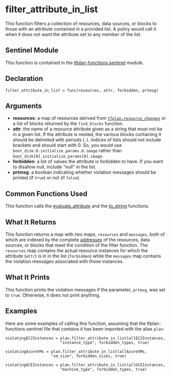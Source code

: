 # filter_attribute_in_list
This function filters a collection of resources, data sources, or blocks to those with an attribute contained in a provided list. A policy would call it when it does not want the attribute set to any member of the list.

## Sentinel Module
This function is contained in the [tfplan-functions.sentinel](../tfplan-functions.sentinel) module.

## Declaration
`filter_attribute_in_list = func(resources, attr, forbidden, prtmsg)`

## Arguments
* **resources**: a map of resources derived from [`tfplan.resource_changes`](https://www.terraform.io/docs/cloud/sentinel/import/tfplan-v2.html#the-resource_changes-collection) or a list of blocks returned by the `find_blocks` function.
* **attr**: the name of a resource attribute given as a string that must not be in a given list. If the attribute is nested, the various blocks containing it should be delimited with periods (`.`). Indices of lists should not include brackets and should start with 0. So, you would use `boot_disk.0.initialize_params.0.image` rather than `boot_disk[0].initialize_params[0].image`.
* **forbidden**: a list of values the attribute is forbidden to have. If you want to disallow null, include "null" in the list.
* **prtmsg**: a boolean indicating whether violation messages should be printed (if `true`) or not (if `false`).

## Common Functions Used
This function calls the [evaluate_attribute](./evaluate_attribute.md) and the [to_string](./to_string.md) functions.

## What It Returns
This function returns a map with two maps, `resources` and `messages`, both of which are indexed by the complete [addresses](https://www.terraform.io/docs/internals/resource-addressing.html) of the resources, data sources, or blocks that meet the condition of the filter function. The `resources` map contains the actual resource instances for which the attribute (`attr`) is in in the list (`forbidden`) while the `messages` map contains the violation messages associated with those instances.

## What It Prints
This function prints the violation messages if the parameter, `prtmsg`, was set to `true`. Otherwise, it does not print anything.

## Examples
Here are some examples of calling this function, assuming that the tfplan-functions.sentinel file that contains it has been imported with the alias `plan`:
```
violatingEC2Instances = plan.filter_attribute_in_list(allEC2Instances,
                        "instance_type", forbidden_types, true)

violatingAzureVMs = plan.filter_attribute_in_list(allAzureVMs,
                    "vm_size", forbidden_sizes, true)

violatingGCEInstances = plan.filter_attribute_in_list(allGCEInstances,
                        "machine_type", forbidden_types, true)
```
